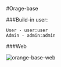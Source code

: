 #Orage-base


###Build-in user:
```
User - user:user
Admin - admin:admin
```

###Web 

![orange-base-web](https://github.com/chenJz1012/orange-base-web.git)



